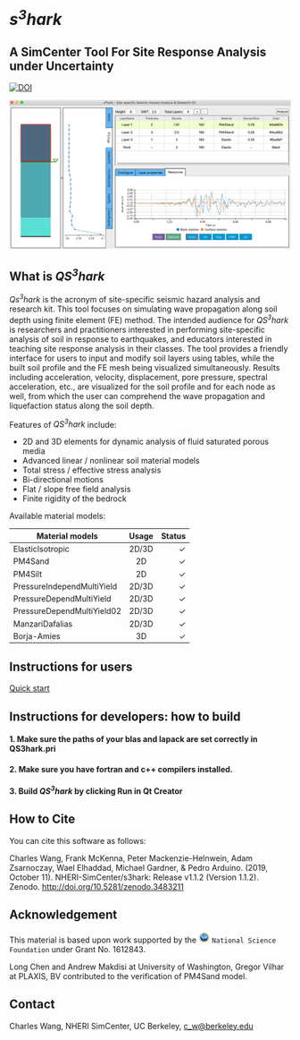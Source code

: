 # <i>s<sup>3</sup>hark</i>
<h2>A SimCenter Tool For Site Response Analysis under Uncertainty</h2>

[![DOI](https://zenodo.org/badge/DOI/10.5281/zenodo.3463594.svg)](https://doi.org/10.5281/zenodo.3246641)

![image](resources/images/SRT.png)

## What is <i>QS<sup>3</sup>hark</i>

<i>Qs<sup>3</sup>hark</i> is the acronym of site-specific seismic hazard analysis and research kit.
This tool focuses on simulating wave propagation along soil depth using finite element (FE) method.
The intended audience for <i>QS<sup>3</sup>hark</i> is researchers and practitioners interested in 
performing site-specific analysis of soil in response to earthquakes, and educators interested in 
teaching site response analysis in their classes. The tool provides a friendly interface for users
to input and modify soil layers using tables, while the built soil profile and the FE mesh being
visualized simultaneously. Results including acceleration, velocity, displacement, pore pressure, spectral acceleration, etc., 
are visualized for the soil profile and for each node as well, from which the user can comprehend the 
wave propagation and liquefaction status along the soil depth.

Features of <i>QS<sup>3</sup>hark</i> include:
* 2D and 3D elements for dynamic analysis of fluid saturated porous media
* Advanced linear / nonlinear soil material models
* Total stress / effective stress analysis
* Bi-directional motions
* Flat / slope free field analysis
* Finite rigidity of the bedrock


Available material models:


| Material models        | Usage           | Status  |
| ------------- |:-------------:| -----:|
| ElasticIsotropic     | 2D/3D | ✓ |
| PM4Sand      | 2D      |   ✓|
| PM4Silt | 2D      |    ✓ |
| PressureIndependMultiYield | 2D/3D      |    ✓ |
| PressureDependMultiYield | 2D/3D      |    ✓ |
| PressureDependMultiYield02 | 2D/3D      |    ✓ |
| ManzariDafalias | 2D/3D      |    ✓ |
| Borja-Amies | 3D      |    ✓ |




## Instructions for users

[Quick start](https://nheri-simcenter.github.io/s3hark-Documentation)

## Instructions for developers: how to build

#### 1. Make sure the paths of your blas and lapack are set correctly in QS3hark.pri 

#### 2. Make sure you have fortran and c++ compilers installed.

#### 3. Build <i>QS<sup>3</sup>hark</i> by clicking Run in Qt Creator

## How to Cite
You can cite this software as follows:

Charles Wang, Frank McKenna, Peter Mackenzie-Helnwein, Adam Zsarnoczay, Wael Elhaddad, Michael Gardner, & Pedro Arduino. (2019, October 11). NHERI-SimCenter/s3hark: Release v1.1.2 (Version 1.1.2). Zenodo. http://doi.org/10.5281/zenodo.3483211

## Acknowledgement
This material is based upon work supported by the <img src="https://raw.githubusercontent.com/NHERI-SimCenter/SURF/master/docs/images/nsf.png"  width="20px"  alt="NSF"/> `National Science Foundation` under Grant No. 1612843.


Long Chen and Andrew Makdisi at University of Washington, Gregor Vilhar at PLAXIS, BV contributed to the verification of PM4Sand model. 

## Contact
Charles Wang, NHERI SimCenter, UC Berkeley, c_w@berkeley.edu
